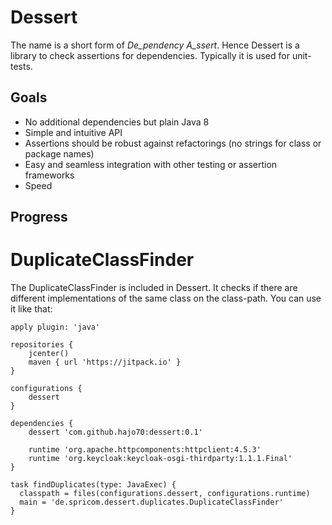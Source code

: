 # Dessert

The name is a short form of _De_pendency A_ssert_. Hence Dessert is a library to check assertions for
dependencies. Typically it is used for unit-tests.

## Goals

- No additional dependencies but plain Java 8
- Simple and intuitive API
- Assertions should be robust against refactorings (no strings for class or package names)
- Easy and seamless integration with other testing or assertion frameworks
- Speed

## Progress

# DuplicateClassFinder

The DuplicateClassFinder is included in Dessert. It checks if there are different implementations of
the same class on the class-path. You can use it like that:

	apply plugin: 'java'
	
	repositories {
	    jcenter()
	    maven { url 'https://jitpack.io' }
	}
	
	configurations {
		dessert
	}
	
	dependencies {
		dessert 'com.github.hajo70:dessert:0.1'
		
		runtime 'org.apache.httpcomponents:httpclient:4.5.3'
		runtime 'org.keycloak:keycloak-osgi-thirdparty:1.1.1.Final'
	}
	
	task findDuplicates(type: JavaExec) {
	  classpath = files(configurations.dessert, configurations.runtime)
	  main = 'de.spricom.dessert.duplicates.DuplicateClassFinder'
	}

